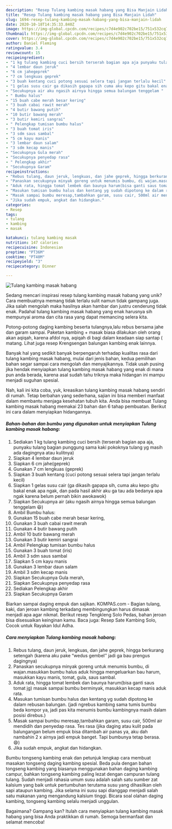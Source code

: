 ```yaml
---
description: "Resep Tulang kambing masak habang yang Bisa Manjain Lidah"
title: "Resep Tulang kambing masak habang yang Bisa Manjain Lidah"
slug: 1694-resep-tulang-kambing-masak-habang-yang-bisa-manjain-lidah
date: 2020-10-18T14:35:33.840Z
image: https://img-global.cpcdn.com/recipes/c7d4e902c702be15/751x532cq70/tulang-kambing-masak-habang-foto-resep-utama.jpg
thumbnail: https://img-global.cpcdn.com/recipes/c7d4e902c702be15/751x532cq70/tulang-kambing-masak-habang-foto-resep-utama.jpg
cover: https://img-global.cpcdn.com/recipes/c7d4e902c702be15/751x532cq70/tulang-kambing-masak-habang-foto-resep-utama.jpg
author: Daniel Fleming
ratingvalue: 3.4
reviewcount: 15
recipeingredient:
- "1 kg tulang kambing cuci bersih terserah bagian apa aja punyaku tulang bagian punggung sama kaki pokoknya tulang yg masih ada dagingnya atau kulitnya"
- "4 lembar daun jeruk"
- "6 cm jahegeprek"
- "7 cm lengkuas geprek"
- "3 buah kentang cuci potong sesuai selera tapi jangan terlalu kecil"
- "1 gelas susu cair ga dikasih gapapa sih cuma aku kepo gitu bakal enak apa ngak dan pada hasil akhir aku ga tau ada bedanya apa ngak karena belum pernah bikin awokawok"
- "Secukupnya air aku ngasih airnya hingga semua balungan tenggelam "
- " Bumbu halus"
- "15 buah cabe merah besar kering"
- "3 buah cabai rawit merah"
- "4 butir bawang putih"
- "10 butir bawang merah"
- "3 butir kemiri sangrai"
- " Pelengkap tumisan bumbu halus"
- "3 buah tomat iris"
- "3 sdm saus sambal"
- "5 cm kayu manis"
- "3 lembar daun salam"
- "3 sdm kecap manis"
- "Secukupnya Gula merah"
- "Secukupnya penyedap rasa"
- " Pelengkap akhir"
- "Secukupnya Garam"
recipeinstructions:
- "Rebus tulang, daun jeruk, lengkuas, dan jahe geprek, hingga berkurang setengah (karena aku pake “wedus gembel’’ jadi ga bau prengus dagingnya)"
- "Panaskan secukupnya minyak goreng untuk menumis bumbu, di wajan.masukkan bumbu halus aduk hingga mengeluarkan bau harum, masukkan kayu manis, tomat, gula, saus sambal."
- "Aduk rata, hingga tomat lembek dan baunya harum(bisa ganti saus tomat jg) masak sampai bumbu berminyak, masukkan kecap manis aduk rata."
- "Masukan tumisan bumbu halus dan kentang yg sudah dipotong ke dalam rebusan balungan. (jadi ngrebus kambing sama tumis bumbu beda kompor ya, jadi pas kita menumis bumbu kambingnya masih dalam posisi direbus.)"
- "Masak sampai bumbu meresap,tambahkan garam, susu cair, 500ml air mendidih dan penyedap rasa. Tes rasa (jika daging atau kulit pada balungangan belum empuk bisa ditambah air panas ya, aku dah nambahin 2 x airnya jadi empuk banget. Tapi bumbunya tetap berasa. 😄)"
- "Jika sudah empuk, angkat dan hidangkan."
categories:
- Resep
tags:
- tulang
- kambing
- masak

katakunci: tulang kambing masak 
nutrition: 147 calories
recipecuisine: Indonesian
preptime: "PT36M"
cooktime: "PT40M"
recipeyield: "3"
recipecategory: Dinner

---
```



![Tulang kambing masak habang](https://img-global.cpcdn.com/recipes/c7d4e902c702be15/751x532cq70/tulang-kambing-masak-habang-foto-resep-utama.jpg)

Sedang mencari inspirasi resep tulang kambing masak habang yang unik? Cara membuatnya memang tidak terlalu sulit namun tidak gampang juga. Jika salah mengolah maka hasilnya akan hambar dan justru cenderung tidak enak. Padahal tulang kambing masak habang yang enak harusnya sih mempunyai aroma dan cita rasa yang dapat memancing selera kita.

Potong-potong daging kambing beserta tulangnya,lalu rebus bersama jahe dan garam sampai. Paketan kambing + masak biasa dilakukan oleh orang akan aqiqah, karena afdol nya, aqiqah di bagi dalam keadaan siap santap ( matang. Lihat juga resep Krengsengan balungan kambing enak lainnya.

Banyak hal yang sedikit banyak berpengaruh terhadap kualitas rasa dari tulang kambing masak habang, mulai dari jenis bahan, kedua pemilihan bahan segar sampai cara mengolah dan menyajikannya. Tidak usah pusing jika hendak menyiapkan tulang kambing masak habang yang enak di mana pun anda berada, karena asal sudah tahu triknya maka hidangan ini mampu menjadi suguhan spesial.


Nah, kali ini kita coba, yuk, kreasikan tulang kambing masak habang sendiri di rumah. Tetap berbahan yang sederhana, sajian ini bisa memberi manfaat dalam membantu menjaga kesehatan tubuh kita. Anda bisa membuat Tulang kambing masak habang memakai 23 bahan dan 6 tahap pembuatan. Berikut ini cara dalam menyiapkan hidangannya.

<!--inarticleads1-->

##### Bahan-bahan dan bumbu yang digunakan untuk menyiapkan Tulang kambing masak habang:

1. Sediakan 1 kg tulang kambing cuci bersih (terserah bagian apa aja, punyaku tulang bagian punggung sama kaki pokoknya tulang yg masih ada dagingnya atau kulitnya)
1. Siapkan 4 lembar daun jeruk
1. Siapkan 6 cm jahe(geprek)
1. Gunakan 7 cm lengkuas (geprek)
1. Siapkan 3 buah kentang (cuci potong sesuai selera tapi jangan terlalu kecil)
1. Siapkan 1 gelas susu cair (ga dikasih gapapa sih, cuma aku kepo gitu bakal enak apa ngak, dan pada hasil akhir aku ga tau ada bedanya apa ngak karena belum pernah bikin awokawok)
1. Siapkan Secukupnya air (aku ngasih airnya hingga semua balungan tenggelam 😆)
1. Ambil  Bumbu halus:
1. Gunakan 15 buah cabe merah besar kering,
1. Gunakan 3 buah cabai rawit merah
1. Gunakan 4 butir bawang putih
1. Ambil 10 butir bawang merah
1. Gunakan 3 butir kemiri sangrai
1. Ambil  Pelengkap tumisan bumbu halus
1. Gunakan 3 buah tomat (iris)
1. Ambil 3 sdm saus sambal
1. Siapkan 5 cm kayu manis
1. Gunakan 3 lembar daun salam
1. Ambil 3 sdm kecap manis
1. Siapkan Secukupnya Gula merah,
1. Siapkan Secukupnya penyedap rasa
1. Sediakan  Pelengkap akhir
1. Siapkan Secukupnya Garam


Biarkan sampai daging empuk dan sajikan. KOMPAS.com - Bagian tulang, kaki, dan jeroan kambing terkadang membingungkan harus dimasak menjadi apa agar nikmat. Berikut resep Tengkleng Solo Pedas, bahan jeroan bisa disesuaikan keinginan kamu. Baca juga: Resep Sate Kambing Solo, Cocok untuk Rayakan Idul Adha. 

<!--inarticleads2-->

##### Cara menyiapkan Tulang kambing masak habang:

1. Rebus tulang, daun jeruk, lengkuas, dan jahe geprek, hingga berkurang setengah (karena aku pake “wedus gembel’’ jadi ga bau prengus dagingnya)
1. Panaskan secukupnya minyak goreng untuk menumis bumbu, di wajan.masukkan bumbu halus aduk hingga mengeluarkan bau harum, masukkan kayu manis, tomat, gula, saus sambal.
1. Aduk rata, hingga tomat lembek dan baunya harum(bisa ganti saus tomat jg) masak sampai bumbu berminyak, masukkan kecap manis aduk rata.
1. Masukan tumisan bumbu halus dan kentang yg sudah dipotong ke dalam rebusan balungan. (jadi ngrebus kambing sama tumis bumbu beda kompor ya, jadi pas kita menumis bumbu kambingnya masih dalam posisi direbus.)
1. Masak sampai bumbu meresap,tambahkan garam, susu cair, 500ml air mendidih dan penyedap rasa. Tes rasa (jika daging atau kulit pada balungangan belum empuk bisa ditambah air panas ya, aku dah nambahin 2 x airnya jadi empuk banget. Tapi bumbunya tetap berasa. 😄)
1. Jika sudah empuk, angkat dan hidangkan.


Bumbu tongseng kambing enak dan petunjuk lengkap cara membuat masakan tongseng daging kambing spesial. Beda pula dengan bahan tongseng kambing yang biasanya menggunakan bahan daging kambing campur, bahkan tongseng kambing paling lezat dengan campuran tulang tulang. Sudah menjadi rahasia umum susu adalah salah satu sumber zat kalsium yang baik untuk pertumbuhan terutama susu yang dihasilkan oleh sapi ataupun kambing. Jika selama ini susu sapi dianggap menjadi salah satu makanan yang mengandung kalsium tinggi. Bicara soal olahan daging kambing, tongseng kambing selalu menjadi unggulan. 

Bagaimana? Gampang kan? Itulah cara menyiapkan tulang kambing masak habang yang bisa Anda praktikkan di rumah. Semoga bermanfaat dan selamat mencoba!
